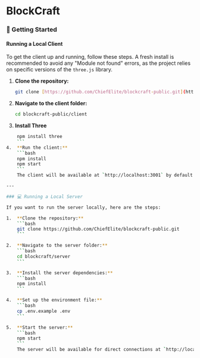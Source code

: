 # BlockCraft
### 🚀 Getting Started

#### Running a Local Client

To get the client up and running, follow these steps. A fresh install is recommended to avoid any "Module not found" errors, as the project relies on specific versions of the `three.js` library.

1.  **Clone the repository:**
    ```bash
    git clone [https://github.com/ChiefElite/blockcraft-public.git](https://github.com/ChiefElite/blockcraft-public.git)
    ```

2.  **Navigate to the client folder:**
    ```bash
    cd blockcraft-public/client
    ```
3. **Install Three**
```bash
    npm install three
    ```
4.  **Run the client:**
    ```bash
    npm install
    npm start
    ```
    The client will be available at `http://localhost:3001` by default.

---

### 💻 Running a Local Server

If you want to run the server locally, here are the steps:

1.  **Clone the repository:**
    ```bash
    git clone https://github.com/ChiefElite/blockcraft-public.git
    ```

2.  **Navigate to the server folder:**
    ```bash
    cd blockcraft/server
    ```

3.  **Install the server dependencies:**
    ```bash
    npm install
    ```

4.  **Set up the environment file:**
    ```bash
    cp .env.example .env
    ```

5.  **Start the server:**
    ```bash
    npm start
    ```
    The server will be available for direct connections at `http://localhost:3002`.
